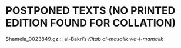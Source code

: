 # POSTPONED TEXTS (NO PRINTED EDITION FOUND FOR COLLATION)

Shamela_0023849.gz :: al-Bakri’s _Kitab al-masalik wa-l-mamalik_
